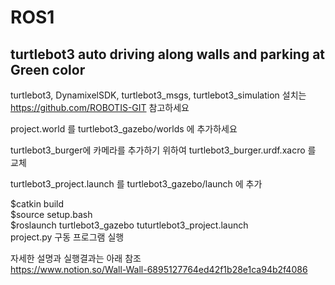 # ROS1
## turtlebot3 auto driving along walls and parking at Green color  
  
turtlebot3, DynamixelSDK, turtlebot3_msgs, turtlebot3_simulation 설치는 https://github.com/ROBOTIS-GIT 참고하세요   
  
project.world 를 turtlebot3_gazebo/worlds 에 추가하세요  
  
turtlebot3_burger에 카메라를 추가하기 위하여 turtlebot3_burger.urdf.xacro 를 교체  
  
turtlebot3_project.launch 를 turtlebot3_gazebo/launch 에 추가  
  
$catkin build  
$source setup.bash  
$roslaunch turtlebot3_gazebo tuturtlebot3_project.launch   
project.py 구동 프로그램 실행  
  
자세한 설명과 실행결과는 아래 참조  
https://www.notion.so/Wall-Wall-6895127764ed42f1b28e1ca94b2f4086  
